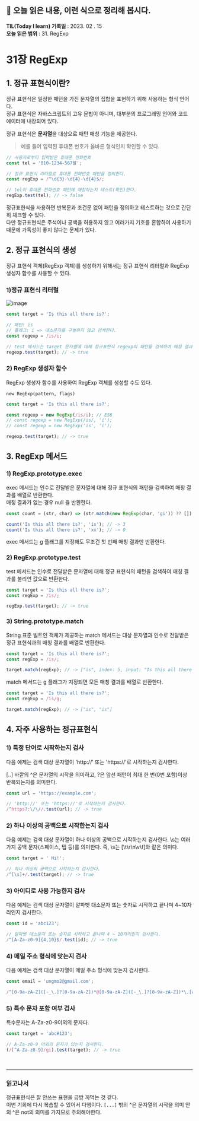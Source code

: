 ## 📕 오늘 읽은 내용, 이런 식으로 정리해 봅시다.

**TIL(Today I learn) 기록일** : 2023. 02 . 15    
**오늘 읽은 범위** : 31. RegExp

# 31장 RegExp



## 1. 정규 표현식이란?

정규 표현식은 일정한 패턴을 가진 문자열의 집합을 표현하기 위해 사용하는 형식 언어다.   
정규 표현식은 자바스크립트의 고유 문법이 아니며, 대부분의 프로그래밍 언어와 코드 에이터에 내장되어 있다.   
    
정규 표현식은 **문자열**을 대상으로 패턴 매칭 기능을 제공한다.


>예를 들어 입력된 휴대폰 번호가 올바른 형식인지 확인할 수 있다.
```js
// 사용자로부터 입력받은 휴대폰 전화번호
const tel = '010-1234-567팔';

// 정규 표현식 리터럴로 휴대폰 전화번호 패턴을 정의한다.
const regExp = /^\d{3}-\d{4}-\d{4}$/;

// tel이 휴대폰 전화번호 패턴에 매칭하는지 테스트(확인)한다.
regExp.test(tel); // -> false
```

정규표현식을 사용하면 반복문과 조건문 없이 패턴을 정의하고 테스트하는 것으로 간단히 체크할 수 있다.   
다만 정규표현식은 주석이나 공백을 허용하지 않고 여러가지 기호를 혼합하여 사용하기 때문에 가독성이 좋지 않다는 문제가 있다.   
   
## 2. 정규 표현식의 생성

정규 표현식 객체(RegExp 객체)를 생성하기 위해서는 정규 표현식 리터럴과 RegExp 생성자 함수를 사용할 수 있다.

    
### 1)정규 표현식 리터럴

![image](https://user-images.githubusercontent.com/76567238/218967644-abcc20de-87d3-421e-bf3a-45133d7d5629.png)

```js
const target = 'Is this all there is?';

// 패턴: is
// 플래그: i => 대소문자를 구별하지 않고 검색한다.
const regexp = /is/i;

// test 메서드는 target 문자열에 대해 정규표현식 regexp의 패턴을 검색하여 매칭 결과를 불리언 값으로 반환한다.
regexp.test(target); // -> true
```

### 2) RegExp 생성자 함수

RegExp 생성자 함수를 사용하여 RegExp 객체를 생성할 수도 있다.
```
new RegExp(pattern, flags)
```
```js
const target = 'Is this all there is?';

const regexp = new RegExp(/is/i); // ES6
// const regexp = new RegExp(/is/, 'i');
// const regexp = new RegExp('is', 'i');

regexp.test(target); // -> true
```

## 3. RegExp 메서드

### 1) RegExp.prototype.exec

exec 메서드는 인수로 전달받은 문자열에 대해 정규 표현식의 패턴을 검색하여 매칭 결과를 배열로 반환한다.    
매칭 결과가 없는 경우 null 을 반환한다. 
```js
const count = (str, char) => (str.match(new RegExp(char, 'gi')) ?? []).length;

count('Is this all there is?', 'is'); // -> 3
count('Is this all there is?', 'xx'); // -> 0
```
exec 메서드는 g 플래그를 지정해도 무조건 첫 번째 매칭 결과만 반환한다.

### 2) RegExp.prototype.test

test 메서드는 인수로 전달받은 문자열에 대해 정규 표현식의 패턴을 검색하여 매칭 결과를 불리언 값으로 반환한다.
```js
const target = 'Is this all there is?';
const regExp = /is/;

regExp.test(target); // -> true
```

### 3) String.prototype.match
String 표준 빌트인 객체가 제공하는 match 메서드는 대상 문자열과 인수로 전달받은 정규 표현식과의 매칭 결과를 배열로 반환한다.
```js
const target = 'Is this all there is?';
const regExp = /is/;

target.match(regExp); // -> ["is", index: 5, input: "Is this all there is?", groups: undefined]
```

match 메서드는 g 플래그가 지정되면 모든 매칭 결과를 배열로 반환한다.
```js
const target = 'Is this all there is?';
const regExp = /is/g;

target.match(regExp); // -> ["is", "is"]
```


## 4. 자주 사용하는 정규표현식

### 1) 특정 단어로 시작하는지 검사

다음 예제는 검색 대상 문자열이 'http://' 또는 'https://'로 시작하는지 검사한다.

[..] 바깥의 ^은 문자열의 시작을 의미하고, ?은 앞선 패턴이 최대 한 번(0번 포함)이상 반복되는지를 의미한다.
```js
const url = 'https://example.com';

// 'http://' 또는 'https://'로 시작하는지 검사한다.
/^https?:\/\//.test(url); // -> true
```


### 2) 하나 이상의 공백으로 시작한는지 검사
다음 예제는 검색 대상 문자열이 하나 이상의 공백으로 시작하는지 검사한다.
\s는 여러가지 공백 문자(스페이스, 탭 등)를 의미한다. 즉, \s는 [\t\r\n\v\f]와 같은 의미다.
```js
const target = ' Hi!';

// 하나 이상의 공백으로 시작하는지 검사한다.
/^[\s]+/.test(target); // -> true
```

### 3) 아이디로 사용 가능한지 검사
다음 예제는 검색 대상 문자열이 알파벳 대소문자 또는 숫자로 시작하고 끝나며 4~10자리인지 검사한다.
```js
const id = 'abc123';

// 알파벳 대소문자 또는 숫자로 시작하고 끝나며 4 ~ 10자리인지 검사한다.
/^[A-Za-z0-9]{4,10}$/.test(id); // -> true
```

### 4) 메일 주소 형식에 맞는지 검사
다음 예제는 검색 대상 문자열이 메일 주소 형식에 맞는지 검사한다.
```js
const email = 'ungmo2@gmail.com';

/^[0-9a-zA-Z]([-_\.]?[0-9a-zA-Z])*@[0-9a-zA-Z]([-_\.]?[0-9a-zA-Z])*\.[a-zA-Z]{2,3}$/.test(email); // -> true
```

### 5) 특수 문자 포함 여부 검사
특수문자는 A-Za-z0-9이외의 문자다.
```js
const target = 'abc#123';

// A-Za-z0-9 이외의 문자가 있는지 검사한다.
(/[^A-Za-z0-9]/gi).test(target); // -> true
```

<br>

---

### 읽고나서
정규표현식은 잘 안쓰는 표현을 금방 까먹는 것 같다.    
이번 기회에 다시 복습할 수 있어서 다행이다. 
`[...]` 밖의 ^은 문자열의 시작을 의미   안의 ^은 not의 의미를 가지므로 주의해야한다.
